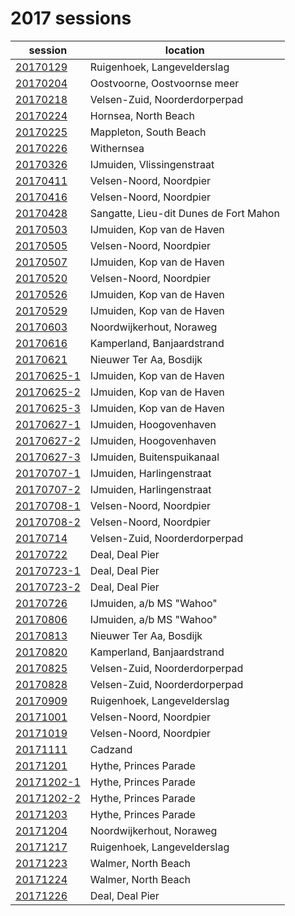 # 2017 sessions

| session | location |
|---|---|
| [20170129]() | Ruigenhoek, Langevelderslag |
| [20170204]() | Oostvoorne, Oostvoornse meer |
| [20170218]() | Velsen-Zuid, Noorderdorperpad |
| [20170224]() | Hornsea, North Beach |
| [20170225]() | Mappleton, South Beach |
| [20170226]() | Withernsea |
| [20170326]() | IJmuiden, Vlissingenstraat |
| [20170411]() | Velsen-Noord, Noordpier |
| [20170416]() | Velsen-Noord, Noordpier |
| [20170428]() | Sangatte, Lieu-dit Dunes de Fort Mahon |
| [20170503]() | IJmuiden, Kop van de Haven |
| [20170505]() | Velsen-Noord, Noordpier |
| [20170507]() | IJmuiden, Kop van de Haven |
| [20170520]() | Velsen-Noord, Noordpier |
| [20170526]() | IJmuiden, Kop van de Haven |
| [20170529]() | IJmuiden, Kop van de Haven |
| [20170603]() | Noordwijkerhout, Noraweg |
| [20170616]() | Kamperland, Banjaardstrand |
| [20170621]() | Nieuwer Ter Aa, Bosdijk |
| [20170625-1]() | IJmuiden, Kop van de Haven |
| [20170625-2]() | IJmuiden, Kop van de Haven |
| [20170625-3]() | IJmuiden, Kop van de Haven |
| [20170627-1]() | IJmuiden, Hoogovenhaven |
| [20170627-2]() | IJmuiden, Hoogovenhaven |
| [20170627-3]() | IJmuiden, Buitenspuikanaal |
| [20170707-1]() | IJmuiden, Harlingenstraat |
| [20170707-2]() | IJmuiden, Harlingenstraat |
| [20170708-1]() | Velsen-Noord, Noordpier |
| [20170708-2]() | Velsen-Noord, Noordpier |
| [20170714]() | Velsen-Zuid, Noorderdorperpad |
| [20170722]() | Deal, Deal Pier |
| [20170723-1]() | Deal, Deal Pier |
| [20170723-2]() | Deal, Deal Pier |
| [20170726]() | IJmuiden, a/b MS "Wahoo" |
| [20170806]() | IJmuiden, a/b MS "Wahoo" |
| [20170813]() | Nieuwer Ter Aa, Bosdijk |
| [20170820]() | Kamperland, Banjaardstrand |
| [20170825]() | Velsen-Zuid, Noorderdorperpad |
| [20170828]() | Velsen-Zuid, Noorderdorperpad |
| [20170909]() | Ruigenhoek, Langevelderslag |
| [20171001]() | Velsen-Noord, Noordpier |
| [20171019]() | Velsen-Noord, Noordpier |
| [20171111]() | Cadzand |
| [20171201]() | Hythe, Princes Parade |
| [20171202-1]() | Hythe, Princes Parade |
| [20171202-2]() | Hythe, Princes Parade |
| [20171203]() | Hythe, Princes Parade |
| [20171204]() | Noordwijkerhout, Noraweg |
| [20171217]() | Ruigenhoek, Langevelderslag |
| [20171223]() | Walmer, North Beach |
| [20171224]() | Walmer, North Beach |
| [20171226]() | Deal, Deal Pier |
